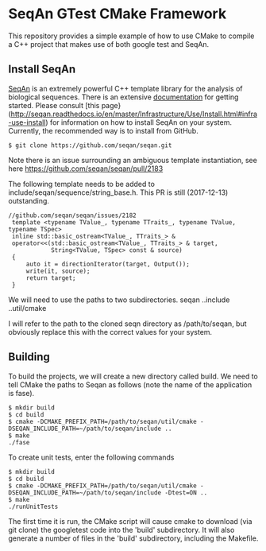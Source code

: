 # SeqAn GTest CMake Framework

This repository provides a simple example of how to use CMake to compile a C++ project that makes use of both google test and SeqAn.


## Install SeqAn
[SeqAn](http://www.seqan.de/) is an extremely powerful C++ template library for the analysis of biological sequences. There is an extensive [documentation](http://seqan.readthedocs.io/en/master/index.html#) for getting started. Please consult [this page}(http://seqan.readthedocs.io/en/master/Infrastructure/Use/Install.html#infra-use-install) for information on how to install SeqAn on your system. Currently, the recommended way is to install from GitHub.
```
$ git clone https://github.com/seqan/seqan.git
```

Note there is an issue surrounding an ambiguous template instantiation, see here
https://github.com/seqan/seqan/pull/2183

The following template needs to be added to
include/seqan/sequence/string_base.h.
This PR is still (2017-12-13) outstanding.

```
//github.com/seqan/seqan/issues/2182
 template <typename TValue_, typename TTraits_, typename TValue, typename TSpec>
 inline std::basic_ostream<TValue_, TTraits_> &
 operator<<(std::basic_ostream<TValue_, TTraits_> & target,
            String<TValue, TSpec> const & source)
 {
     auto it = directionIterator(target, Output());
     write(it, source);
     return target;
 }
 ```
 
 



We will need to use the paths to two subdirectories.
  seqan
  ..include
  ..util/cmake

I will refer to the path to the cloned seqn directory as /path/to/seqan, but obviously replace this with the correct values for your system.


## Building
To build the projects, we will create a new directory called build. We need to tell CMake the paths to Seqan as follows (note the name of the application is fase).

```
$ mkdir build
$ cd build
$ cmake -DCMAKE_PREFIX_PATH=/path/to/seqan/util/cmake -DSEQAN_INCLUDE_PATH=~/path/to/seqan/include ..
$ make
./fase
```

To create unit tests, enter the following commands

```
$ mkdir build
$ cd build
$ cmake -DCMAKE_PREFIX_PATH=/path/to/seqan/util/cmake -DSEQAN_INCLUDE_PATH=~/path/to/seqan/include -Dtest=ON ..
$ make
./runUnitTests
```

The first time it is run, the CMake script will cause cmake to download (via git clone) the googletest code into the 'build' subdirectory. It will also generate a number of files in the 'build' subdirectory, including the Makefile.
